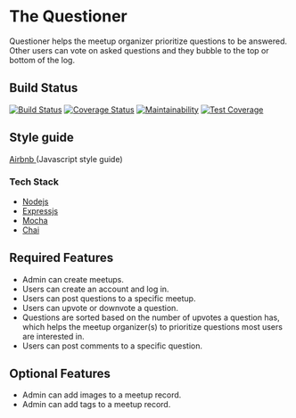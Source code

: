 # The Questioner

Questioner helps the meetup organizer prioritize questions to be answered. Other users can vote on asked questions and they bubble to the top or bottom of the log.

## Build Status

[![Build Status](https://travis-ci.org/uthdev/andela_questioner_challenge.svg?branch=develop)](https://travis-ci.org/uthdev/andela_questioner_challenge)
[![Coverage Status](https://coveralls.io/repos/github/uthdev/andela_questioner_challenge/badge.svg?branch=develop)](https://coveralls.io/github/uthdev/andela_questioner_challenge?branch=develop)
[![Maintainability](https://api.codeclimate.com/v1/badges/4d3d3ddd0fb69506c98d/maintainability)](https://codeclimate.com/github/uthdev/andela_questioner_challenge/maintainability)
[![Test Coverage](https://api.codeclimate.com/v1/badges/4d3d3ddd0fb69506c98d/test_coverage)](https://codeclimate.com/github/uthdev/andela_questioner_challenge/test_coverage)


## Style guide

[Airbnb ](http://link)(Javascript style guide)

### Tech Stack

- [Nodejs](http://nodejs.org)
- [Expressjs](http://expressjs.com)
- [Mocha](http://mocha.com)
- [Chai](http://chai.com)

## Required Features

- Admin can create meetups.
- Users can create an account and log in.
- Users can post questions to a specific meetup.
- Users can upvote or downvote a question.
- Questions are sorted based on the number of upvotes a question has, which helps the
  meetup organizer(s) to prioritize questions most users are interested in.
- Users can post comments to a specific question.

## Optional Features

- Admin can add images to a meetup record.
- Admin can add tags to a meetup record.
